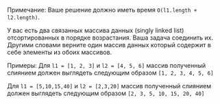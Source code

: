 Примечание: Ваше решение должно иметь время `O(l1.length + l2.length)`.

У вас есть два связанных массива данных (singly linked list) отсортированных в порядке возрастания. Ваша задача соединить их. Другими словами верните один массив данных который содержит в себе элементы из обоих массивов.

Примеры: 
Для `l1 = [1, 2, 3]` и `l2 = [4, 5, 6]` массив полученный слиянием должен выглядеть следующим образом `[1, 2, 3, 4, 5, 6]`

Для `l1 = [5,10,15,40]` и `l2 = [2,3,20]` массив полученный слиянием должен выглядеть следующим образом `[2, 3, 5, 10, 15, 20, 40]`
